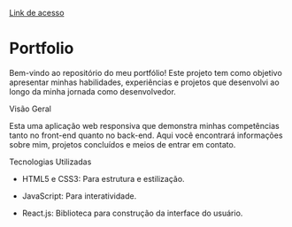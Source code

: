 <a href="https://felipesds23.github.io/portifolio/">Link de acesso</a>

# Portfolio
Bem-vindo ao repositório do meu portfólio! Este projeto tem como objetivo apresentar minhas habilidades, experiências e projetos que desenvolvi ao longo da minha jornada como desenvolvedor.

Visão Geral

Esta uma aplicação web responsiva que demonstra minhas competências tanto no front-end quanto no back-end. Aqui você encontrará informações sobre mim, projetos concluídos e meios de entrar em contato.

Tecnologias Utilizadas

* HTML5 e CSS3: Para estrutura e estilização.

* JavaScript: Para interatividade.

* React.js: Biblioteca para construção da interface do usuário.